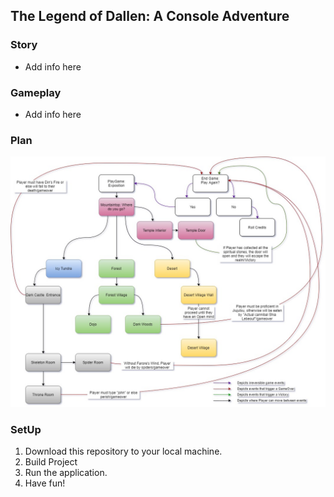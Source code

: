 ## The Legend of Dallen: A Console Adventure

### Story

  - Add info here
  
### Gameplay

   - Add info here
   
### Plan

![GameFlowImage](https://github.com/consoleCastle/LOD/blob/master/LOD/Utils/ReadMe_GameFlowImg.jpg)

### SetUp

  1. Download this repository to your local machine.
  2. Build Project
  3. Run the application.
  4. Have fun!
